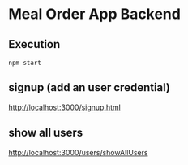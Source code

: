 # Meal Order App Backend
## Execution
`npm start`
## signup (add an user credential)
[http://localhost:3000/signup.html](http://localhost:3000/signup.html)
## show all users
[http://localhost:3000/users/showAllUsers](http://localhost:3000/users/showAllUsers)
